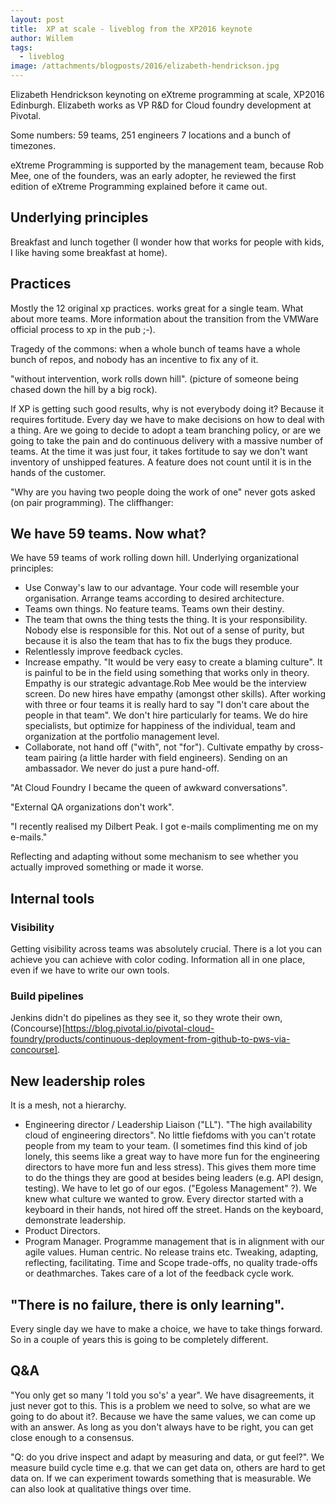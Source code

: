 ```yaml
---
layout: post
title:  XP at scale - liveblog from the XP2016 keynote
author: Willem
tags:
  - liveblog
image: /attachments/blogposts/2016/elizabeth-hendrickson.jpg
---
```


Elizabeth Hendrickson keynoting on eXtreme programming at scale, XP2016 Edinburgh. Elizabeth works as VP R&D for
Cloud foundry development at Pivotal.

Some numbers: 59 teams, 251 engineers 7 locations and a bunch of timezones.

eXtreme Programming is supported by the management team, because Rob Mee, one of the founders, was an early adopter, he reviewed the first edition of eXtreme Programming explained before it came out.

## Underlying principles

Breakfast and lunch together (I wonder how that works for people with kids, I like having some breakfast at home).

## Practices

Mostly the 12 original xp practices. works great for a single team. What about more teams. More information about the transition from the VMWare official process to xp in the pub ;-).

Tragedy of the commons: when a whole bunch of teams have a whole bunch of repos, and nobody has an incentive to fix any of it.

"without intervention, work rolls down hill". (picture of someone being chased down the hill by a big rock).

If XP is getting such good results, why is not everybody doing it? Because it requires fortitude. Every day we have to make decisions on how to deal with a thing. Are we going to decide to adopt a team branching policy, or are we going to take the pain and do continuous delivery with a massive number of teams. At the time it was just four, it takes fortitude to say we don't want inventory of unshipped features. A feature does not count until it is in the hands of the customer.

"Why are you having two people doing the work of one" never gots asked (on pair programming). The cliffhanger:

## We have 59 teams. Now what?

We have 59 teams of work rolling down hill. Underlying organizational principles:

- Use Conway's law to our advantage. Your code will resemble your organisation. Arrange teams according to desired architecture.
- Teams own things. No feature teams. Teams own their destiny.
- The team that owns the thing tests the thing. It is your responsibility. Nobody else is responsible for this. Not out of a sense of purity, but because it is also the team that has to fix the bugs they produce.
- Relentlessly improve feedback cycles.
- Increase empathy. "It would be very easy to create a blaming culture". It is painful to be in the field using something that works only in theory. Empathy is our strategic advantage.Rob Mee would be the interview screen. Do
new hires have empathy (amongst other skills). After working with three or four teams it is really hard to say "I don't care about the people in that team". We don't hire particularly for teams. We do hire specialists, but optimize for happiness of the individual, team and organization at the portfolio management level.
- Collaborate, not hand off ("with", not "for").
  Cultivate empathy by cross-team pairing (a little harder with field engineers). Sending on an ambassador. We never do just a pure hand-off.


"At Cloud Foundry I became the queen of awkward conversations".

"External QA organizations don't work".

"I recently realised my Dilbert Peak. I got e-mails complimenting me on my e-mails."

Reflecting and adapting without some mechanism to see whether you actually improved something or made it worse.

## Internal tools

### Visibility

Getting visibility across teams was absolutely crucial. There is a lot you can achieve you can achieve with color coding. Information all in one place, even if we have to write our own tools.

### Build pipelines

Jenkins didn't do pipelines as they see it, so they wrote their own, (Concourse)[https://blog.pivotal.io/pivotal-cloud-foundry/products/continuous-deployment-from-github-to-pws-via-concourse].

## New leadership roles

It is a mesh, not a hierarchy.


* Engineering director / Leadership Liaison ("LL"). "The high availability cloud of engineering directors". No little fiefdoms with you can't rotate people from my team to your team. (I sometimes find this kind of job lonely, this seems like a great way to have more fun for the engineering directors to have more fun and less stress). This gives them more time to do the things they are good at besides being leaders (e.g. API design, testing). We have to let go of our egos. ("Egoless Management" ?). We knew what culture we wanted to grow. Every director started with a keyboard in their hands, not hired off the street. Hands on the keyboard, demonstrate leadership.
* Product Directors.
* Program Manager. Programme management that is in alignment with our agile values. Human centric. No release trains etc. Tweaking, adapting, reflecting, facilitating. Time and Scope trade-offs, no quality trade-offs or deathmarches. Takes care of a lot of the feedback cycle work.

## "There is no failure, there is only learning".

Every single day we have to make a choice, we have to take things forward. So in a couple of years this is going to be completely different.

## Q&A

"You only get so many 'I told you so's' a year". We have disagreements, it just never got to this. This is a problem we need to solve, so what are we going to do about it?. Because we have the same values, we can come up with an answer. As long as you don't always have to be right, you can get close enough to a consensus.

"Q: do you drive inspect and adapt by measuring and data, or gut feel?". We measure build cycle time e.g. that we can get data on, others are hard to get data on. If we can experiment towards something that is measurable. We can also look at qualitative things over time.

